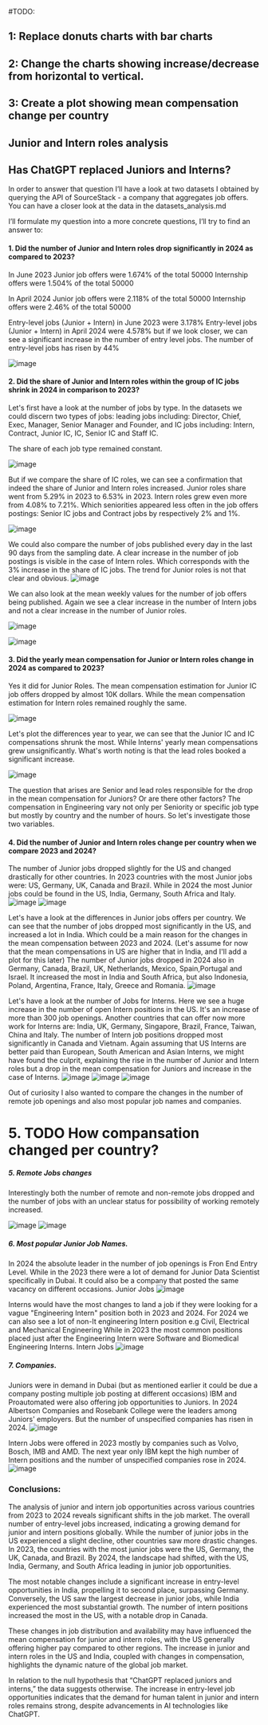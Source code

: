 #TODO:
## 1: Replace donuts charts with bar charts
## 2: Change the charts showing increase/decrease from horizontal to vertical.
## 3: Create a plot showing mean compensation change per country
 
 ## Junior and Intern roles analysis

## Has ChatGPT replaced Juniors and Interns?
In order to answer that question I’ll have a look at two datasets I obtained by querying the API of SourceStack - a company that aggregates job offers.
You can have a closer look at the data in the datasets_analysis.md

I’ll formulate my question into a more concrete questions, I’ll try to find an answer to:

#### 1. Did the number of  Junior and Intern roles drop significantly in 2024 as compared to 2023?

In June 2023 Junior job offers were 1.674% of the total 50000
Internship offers were 1.504% of the total 50000

In April 2024 Junior job offers were 2.118% of the total 50000
Internship offers were 2.46% of the total 50000

Entry-level jobs (Junior + Intern) in June 2023 were 3.178%
Entry-level jobs (Junior + Intern) in April 2024 were 4.578%
but if we look closer, we can see a significant increase in the number of entry level jobs.
The number of entry-level jobs has risen by 44% 

![image](https://github.com/anopsy/junior/assets/74981211/306c7e9e-07ca-4058-a1ff-6f10fc7f34fc)

#### 2. Did the share of Junior and Intern roles within the group of IC jobs shrink in 2024 in comparison to 2023?
Let's first have a look at the number of jobs by type.
In the datasets we could discern two types of jobs: 
leading jobs including:
Director, Chief, Exec, Manager, Senior Manager and Founder,
and
IC jobs including:
Intern, Contract, Junior IC, IC, Senior IC and Staff IC.

The share of each job type remained constant.

![image](https://github.com/anopsy/junior/assets/74981211/f9541adf-89eb-4f38-b515-c487dffaf3fb)

But if we compare the share of IC roles, we can see a confirmation that indeed the share of Junior and Intern roles increased.
Junior roles share went from 5.29% in 2023 to 6.53% in 2023.
Intern roles grew even more from 4.08% to 7.21%.
Which seniorities appeared less often in the job offers postings: Senior IC jobs and Contract jobs by respectively 2% and 1%.


![image](https://github.com/anopsy/junior/assets/74981211/8f603762-3458-4816-9a17-b9bf946fde02)


We could also compare the number of jobs published every day in the last 90 days from the sampling date.
A clear increase in the number of job postings is visible in the case of Intern roles.
Which corresponds with the 3% increase in the share of IC jobs.
The trend for Junior roles is not that clear and obvious.
![image](https://github.com/anopsy/junior/assets/74981211/fee85f1c-0437-4009-919b-fe072069e328)

We can also look at the mean weekly values for the number of job offers being published.
Again we see a clear increase in the number of Intern jobs and not a clear increase in the number of Junior roles.

![image](https://github.com/anopsy/junior/assets/74981211/87a816d6-a8bc-48c0-8261-59aa0b8c73ed)


![image](https://github.com/anopsy/junior/assets/74981211/20e7f995-a881-42e8-a8b9-9c8487dc7d7c)



####  3. Did the yearly mean compensation for Junior or Intern roles change in 2024 as compared to 2023?
Yes it did for Junior Roles. The mean compensation estimation for Junior IC job offers dropped by almost 10K dollars.
While the mean compensation estimation for Intern roles remained roughly the same.
  
![image](https://github.com/anopsy/junior/assets/74981211/ffc32c71-8341-4a06-a2ac-d759ce4c6f24)

Let's plot the differences year to year, we can see that the Junior IC and IC compensations shrunk the most.
While Interns' yearly mean compensations grew unsignificantly.
What's worth noting is that the lead roles booked a significant increase. 

![image](https://github.com/anopsy/junior/assets/74981211/17e3e7a5-248c-46f0-9730-a0ac32f6d722)

The question that arises are Senior and lead roles responsible for the drop in the mean compensation for Juniors?
Or are there other factors?
The compensation in Engineering vary not only per Seniority or specific job type
but mostly by country and the number of hours. So let's investigate those two variables.


#### 4. Did the number of Junior and Intern roles change per country when we compare 2023 and 2024?
   
The number of Junior jobs dropped slightly for the US and changed drastically for other countries.
In 2023 countries with the most Junior jobs were: US, Germany, UK, Canada and Brazil.
While in 2024 the most Junior jobs could be found in the US, India, Germany, South Africa and Italy.
![image](https://github.com/anopsy/junior/assets/74981211/26c4790d-32a3-4ae6-b905-11f1103b2de7)
![image](https://github.com/anopsy/junior/assets/74981211/4924b028-470f-4242-a477-6c5b46544821)

Let's have a look at the differences in Junior jobs offers per country.
We can see that the number of jobs dropped most significantly in the US, and increased a lot in India.
Which could be a main reason for the changes in the mean compensation between 2023 and 2024.
(Let's assume for now that the mean compensations in US are higher that in India, and I'll add a plot for this later)
The number of Junior jobs dropped in 2024 also in Germany, Canada, Brazil, UK, Netherlands, Mexico, Spain,Portugal and Israel.
It increased the most in India and South Africa, but also Indonesia, Poland, Argentina, France, Italy, Greece and Romania.
![image](https://github.com/anopsy/junior/assets/74981211/47dff527-4ad5-4dbb-b22e-10c02260e1c8)


Let's have a look at the number of Jobs for Interns.
Here we see a huge increase in the number of open Intern positions in the US.
It's an increase of more than 300 job openings. Another countries that can offer now more work for Interns are:
India, UK, Germany, Singapore, Brazil, France, Taiwan, China and Italy.
The number of Intern job positions dropped most significantly in Canada and Vietnam.
Again assuming that US Interns are better paid than European, South American and Asian Interns, we might have found the culprit, 
explaining the rise in the number of Junior and Intern roles but a drop in the mean compensation for Juniors and increase in the case of Interns.
![image](https://github.com/anopsy/junior/assets/74981211/9d1183ba-2e17-4974-af28-598b50f55ede)
![image](https://github.com/anopsy/junior/assets/74981211/210df084-17aa-432f-98c0-aa2f2098178b)
![image](https://github.com/anopsy/junior/assets/74981211/91360d74-b5ce-4097-88e6-9b65f0892b9e)


Out of curiosity I also wanted to compare the changes in the number of remote job openings and also most popular job names and companies.   
# 5. TODO How compansation changed per country?
##### 5. Remote Jobs changes
Interestingly both the number of remote and non-remote jobs dropped and the number of jobs with an unclear status for possibility of working remotely increased.

   ![image](https://github.com/anopsy/junior/assets/74981211/e381952c-72cb-46c5-b1cd-8c7b207a81f5)
   ![image](https://github.com/anopsy/junior/assets/74981211/4d7be6f0-e1bb-416a-bbdf-f2a16942aa04)


##### 6. Most popular Junior Job Names.
In 2024 the absolute leader in the number of job openings is Fron End Entry Level. While in the 2023 there were a lot of demand 
for Junior Data Scientist specifically in Dubai. It could also be a company that posted the same vacancy on different occasions.
    Junior Jobs
    ![image](https://github.com/anopsy/junior/assets/74981211/e48d207d-18b3-4888-a28b-4b0846bc621f)
    
Interns would have the most changes to land a job if they were looking for a vague "Engineering Intern" position both in 2023 and 2024.
For 2024 we can also see a lot of non-It engineering Intern position e.g Civil, Electrical and Mechanical Engineering
While in 2023 the most common positions placed just after the Engineering Intern were Software and Biomedical Engineering Interns.
    Intern Jobs
    ![image](https://github.com/anopsy/junior/assets/74981211/47a21fa1-6496-471a-b101-b625e6b952f7)

##### 7. Companies.
Juniors were in demand in Dubai (but as mentioned earlier it could be due a company posting multiple job posting at different occasions)
IBM and Proautomated were also offering job opportunities to Juniors. In 2024 Albertson Companies and Rosebank College were the leaders among Juniors' employers.
But the number of unspecified companies has risen in 2024.
![image](https://github.com/anopsy/junior/assets/74981211/7f299b4f-fb09-48fa-b4ac-bcbb5e02632c)
    
Intern Jobs were offered in 2023 mostly by companies such as Volvo, Bosch, IMB and AMD.
The next year only IBM kept the high number of Intern positions and the number of unspecified companies rose in 2024.
![image](https://github.com/anopsy/junior/assets/74981211/893aaaf0-a8fb-4d2d-9de0-6a4331b50c42)

### Conclusions:
The analysis of junior and intern job opportunities across various countries from 2023 to 2024 reveals significant shifts in the job market. The overall number of entry-level jobs increased, indicating a growing demand for junior and intern positions globally. While the number of junior jobs in the US experienced a slight decline, other countries saw more drastic changes. In 2023, the countries with the most junior jobs were the US, Germany, the UK, Canada, and Brazil. By 2024, the landscape had shifted, with the US, India, Germany, and South Africa leading in junior job opportunities.

The most notable changes include a significant increase in entry-level opportunities in India, propelling it to second place, surpassing Germany. Conversely, the US saw the largest decrease in junior jobs, while India experienced the most substantial growth. The number of intern positions increased the most in the US, with a notable drop in Canada.

These changes in job distribution and availability may have influenced the mean compensation for junior and intern roles, with the US generally offering higher pay compared to other regions. The increase in junior and intern roles in the US and India, coupled with changes in compensation, highlights the dynamic nature of the global job market.

In relation to the null hypothesis that “ChatGPT replaced juniors and interns,” the data suggests otherwise. The increase in entry-level job opportunities indicates that the demand for human talent in junior and intern roles remains strong, despite advancements in AI technologies like ChatGPT.





